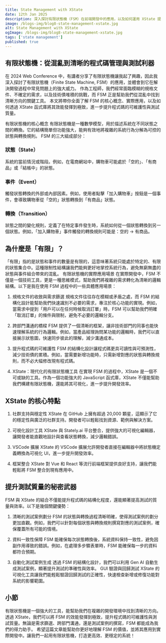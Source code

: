 ```yaml
---
title: State Management with XState
date: 12th Jan 2025
description: 深入探討有限狀態機（FSM）在前端開發中的應用，以及如何運用 XState 提升程式碼可維護性與測試質量
image: /blogs-img/blog8-state-management-xstate.jpg
alt: State Management with XState
ogImage: /blogs-img/blog8-state-management-xstate.jpg
tags: ['state management']
published: true
---
```


## 有限狀態機：從混亂到清晰的程式碼管理與測試利器

在 2024 Web Conference 中，有講者分享了有限狀態機讓我起了興趣，因此我深入探討了有限狀態機（Finite State Machine, FSM）的應用，並體會到它在解決開發過程中常見問題上的強大威力。
作為工程師，我們經常面臨模糊的規格文件、不確定的需求，以及技術債堆積的挑戰，而 FSM 正是幫助我們從混亂中找到清晰方向的關鍵工具。
本文將帶你全面了解 FSM 的核心概念、實際應用，以及如何透過 XState 函式庫將其效能發揮到極致，進一步提升程式碼的可維護性與測試質量。

有限狀態機的核心概念
有限狀態機是一種數學模型，用於描述系統在不同狀態之間的轉換。它的結構簡單但功能強大，能夠有效地將複雜的系統行為分解為可控的狀態與轉換規則。
FSM 的三大組成部分：

### 狀態（State）

系統的當前情況或階段。例如，在電商網站中，購物車可能處於「空的」、「有商品」或「結帳中」的狀態。

### 事件（Event）

觸發狀態轉換的外部或內部因素。例如，使用者點擊「加入購物車」按鈕是一個事件，會導致購物車從「空的」狀態轉換到「有商品」狀態。

### 轉換（Transition）

狀態之間的變化規則，定義了在特定事件發生時，系統如何從一個狀態轉換到另一個狀態。例如，「加入購物車」事件觸發的轉換規則可能是：空的 -> 有商品。

## 為什麼是「有限」？

「有限」指的是狀態和事件的數量是有限的，這意味著系統只能處於特定的、有限的狀態集合中。這種限制性結構讓我們能夠更好地掌控系統行為，避免無窮無盡的狀態與事件組合帶來的混亂。
有限狀態機的實際應用場景
在實際開發中，FSM 不僅是一個技術工具，更是一種思維模式，幫助我們將複雜的需求轉化為清晰的邏輯結構。以下是我在使用 FSM 過程中的一些具體應用場景：

1. 規格文件的收斂與需求篩選
規格文件往往存在模糊或矛盾之處，而 FSM 的結構化設計能幫助我們快速識別不必要的需求，專注於核心功能的實現。例如，當需求中提到「用戶可以在任何時候取消訂單」時，FSM 可以幫助我們明確「取消訂單」的條件與限制，避免不必要的邏輯分支。

2. 跨部門溝通的橋樑
FSM 提供了一個清晰的框架，讓非技術部門的同事也能快速理解系統的行為邏輯。例如，當產品經理詢問某功能的邏輯時，我們可以直接展示狀態圖，快速同步彼此的理解，減少溝通成本。

3. 提升程式碼的可維護性
FSM 的結構化設計讓程式碼更具可讀性與可預測性，減少技術債的累積。例如，當需要新增功能時，只需新增對應的狀態與轉換規則，而不必大幅修改現有程式碼。

4. XState：現代化的有限狀態機工具
在實現 FSM 的過程中，XState 是一個不可或缺的工具。作為一個功能強大的 JavaScript 函式庫，XState 不僅能幫助我們構建有限狀態機，還能將其可視化，進一步提升開發效率。

## XState 的核心特點

1. 社群支持與穩定性
XState 在 GitHub 上擁有超過 20,000 顆星，這顯示了它的穩定性與廣泛的社群支持。開發者可以輕鬆找到資源、範例與解決方案。

2. 可視化設計工具
XState 與 Stately.ai 平台整合，提供強大的可視化編輯器，讓開發者能直觀地設計與查看狀態轉換，減少邏輯錯誤。

3. VSCode 擴展
XState 的 VSCode 擴展允許開發者直接在編輯器中將狀態機定義轉換為可視化 UI，進一步提升開發效率。

4. 框架整合
XState 對 Vue 和 React 等流行前端框架提供良好支持，讓我們能輕鬆將 FSM 整合到現有應用中。

## 提升測試質量的秘密武器

FSM 與 XState 的結合不僅能提升程式碼的結構化程度，還能顯著提高測試的質量與效率。以下是幾個關鍵優勢：

1. 清晰的測試案例劃分
FSM 的狀態與轉換過程清晰明確，使得測試案例的劃分更加直觀。例如，我們可以針對每個狀態與轉換規則撰寫對應的測試案例，確保覆蓋所有可能的情境。

2. 資料一致性保障
FSM 能確保每次狀態轉換後，系統資料保持一致性，避免因副作用導致的錯誤。例如，在處理多步驟表單時，FSM 能確保每一步的資料都符合預期。

3. 自動化測試案例生成
透過 FSM 的結構化設計，我們可以利用 Gen AI 自動生成測試案例，顯著提升測試的準確性與效率。
GUI 驗證與回歸測試
XState 的可視化工具讓我們能輕鬆驗證回歸測試的正確性，快速檢查新增或修復功能對系統的影響範圍。

## 小節

有限狀態機是一個強大的工具，能幫助我們在複雜的開發環境中找到清晰的方向。透過 XState，我們可以將 FSM 的效能發揮到極致，提升程式碼的可維護性與測試質量。無論是需求篩選、跨部門溝通，還是測試案例的撰寫，FSM 都能成為我們的得力助手。
希望這篇文章能幫助你更好地理解 FSM 的價值，並將其應用到實際開發中。讓我們一起用有限狀態機，打造更高效、更穩定的系統！
